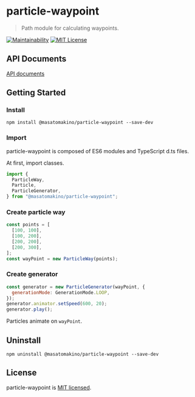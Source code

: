 # particle-waypoint

> Path module for calculating waypoints.

[![Maintainability](https://api.codeclimate.com/v1/badges/8f61441c3c7b97b4bed8/maintainability)](https://codeclimate.com/github/MasatoMakino/particle-waypoint/maintainability)
[![MIT License](http://img.shields.io/badge/license-MIT-blue.svg?style=flat)](LICENSE)

## API Documents

[API documents](https://masatomakino.github.io/particle-waypoint/api/)

## Getting Started

### Install

```shell
npm install @masatomakino/particle-waypoint --save-dev
```

### Import

particle-waypoint is composed of ES6 modules and TypeScript d.ts files.

At first, import classes.

```js
import {
  ParticleWay,
  Particle,
  ParticleGenerator,
} from "@masatomakino/particle-waypoint";
```

### Create particle way

```js
const points = [
  [100, 100],
  [100, 200],
  [200, 200],
  [200, 300],
];
const wayPoint = new ParticleWay(points);
```

### Create generator

```js
const generator = new ParticleGenerator(wayPoint, {
  generationMode: GenerationMode.LOOP,
});
generator.animator.setSpeed(600, 20);
generator.play();
```

Particles animate on `wayPoint`.

## Uninstall

```shell script
npm uninstall @masatomakino/particle-waypoint --save-dev
```

## License

particle-waypoint is [MIT licensed](LICENSE).
